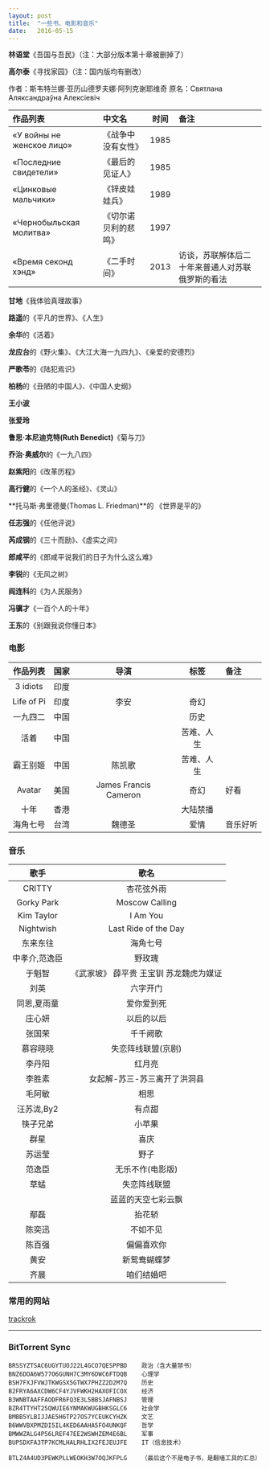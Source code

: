 ```yaml
---
layout: post
title:  "一些书、电影和音乐"
date:   2016-05-15
---
```


**林语堂**《吾国与吾民》（注：大部分版本第十章被删掉了）

**高尔泰**《寻找家园》（注：国内版均有删改）

作者：斯韦特兰娜·亚历山德罗夫娜·阿列克谢耶维奇
原名：Святлана Аляксандраўна Алексіевіч

|作品列表|中文名|时间|备注|
|:-|:-|:-:|:-|
| «У войны не женское лицо»|《战争中没有女性》|1985||
| «Последние свидетели»|《最后的见证人》|1985||
| «Цинковые мальчики»|《锌皮娃娃兵》|1989||
| «Чернобыльская молитва»|《切尔诺贝利的悲鸣》|1997||
|  «Время секонд хэнд»|《二手时间》|2013|访谈，苏联解体后二十年来普通人对苏联俄罗斯的看法|

**甘地**《我体验真理故事》<The Story of My Experiments with Truth>

**路遥**的《平凡的世界》、《人生》

**余华**的《活着》

**龙应台**的《野火集》、《大江大海一九四九》、《亲爱的安德烈》

**严歌苓**的《陆犯焉识》

**柏杨**的《丑陋的中国人》、《中国人史纲》

**王小波**

**张爱玲**

**鲁思·本尼迪克特(Ruth Benedict)**《菊与刀》<The Chrysanthemum and the Sword>

**乔治·奥威尔**的《一九八四》

**赵紫阳**的《改革历程》

**高行健**的《一个人的圣经》、《灵山》

**托马斯·弗里德曼(Thomas L. Friedman)**的 《世界是平的》<The World Is Flat: A Brief History of the Twenty-first Century>

**任志强**的《任他评说》

**芮成钢**的《三十而励》、《虚实之间》

**郎咸平**的《郎咸平说我们的日子为什么这么难》

**李锐**的《无风之树》

**阎连科**的《为人民服务》

**冯骥才**《一百个人的十年》

**王东**的《别跟我说你懂日本》

### 电影

|作品列表|国家|导演|标签|备注|
|:-:|:-:|:-:|:-:|:-|
|3 idiots|印度||||
|Life of Pi|印度|李安|奇幻||
|一九四二|中国||历史||
|活着|中国||苦难、人生||
|霸王别姬|中国|陈凯歌|苦难、人生||
|Avatar|美国|James Francis Cameron|奇幻|好看|
|十年|香港||大陆禁播||
|海角七号|台湾|魏德圣|爱情|音乐好听|


###  音乐


|歌手|歌名|
|:-:|:-:|
|CRITTY | 杏花弦外雨|
|Gorky Park | Moscow Calling|
|Kim Taylor | I Am You|
|Nightwish | Last Ride of the Day|
|东来东往 | 海角七号|
|中孝介,范逸臣 | 野玫瑰|
|于魁智 | 《武家坡》 薛平贵 王宝钏 苏龙魏虎为媒证|
|刘英 | 六字开门|
|同恩,夏雨童 | 爱你爱到死|
|庄心妍 | 以后的以后|
|张国荣 | 千千阙歌|
|慕容晓晓 | 失恋阵线联盟(京剧)|
|李丹阳 | 红月亮|
|李胜素 | 女起解-苏三-苏三离开了洪洞县|
|毛阿敏 | 相思|
|汪苏泷,By2 | 有点甜|
|筷子兄弟 | 小苹果|
|群星 | 喜庆|
|苏运莹 | 野子|
|范逸臣 | 无乐不作(电影版)|
|草蜢 | 失恋阵线联盟|
||蓝蓝的天空七彩云飘|
|鄢磊 | 抬花轿|
|陈奕迅 | 不如不见|
|陈百强 | 偏偏喜欢你|
|黄安 | 新鸳鸯蝴蝶梦|
|齐晨 | 咱们结婚吧|


### 常用的网站

[trackrok](http://www.trackerok.com/)


----------------
### BitTorrent Sync

```
BRSSYZTSAC6UGYTUOJ22L4GCO7QESPPBD    政治（含大量禁书）
BNZ6DOA6W577O6GUNH7C3MY6DWC6FTDQB    心理学
BSH7FXJFVWJTKWGSX5GTWX7PHZZ2D2M7Q    历史
B2FRYA6AXCDW6CF4YJVFWKH2HAXOFICOX    经济
B3WNBTAAFFAODFR6FQ3E3L5BBSJAFNBSJ    管理
BZR4TTYHT25QWUIE6YNMAKWUGBHKSGLC6    社会学
BMBB5YLBIJJAE5H6TP27OS7YCEUKCYHZK    文艺
B6WWVBXPMZDI5IL4KED6AAHA5FO4UNKQF    哲学
BMWWZALG4P56LREF47EE2WSWHZEM4E6BL    军事
BUPSDXFA3TP7KCMLHALRHLIX2FEJEUJFE    IT（信息技术）

BTLZ4A4UD3PEWKPLLWEOKH3W7OQJKFPLG    （最后这个不是电子书，是翻墙工具的汇总）
```
